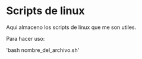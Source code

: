 Scripts de linux
================

Aqui almaceno los scripts de linux que me son utiles.

Para hacer uso:

'bash nombre_del_archivo.sh'

